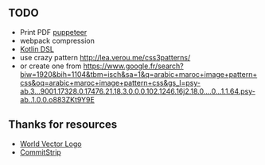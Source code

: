 
TODO
---

* Print PDF [puppeteer](https://github.com/GoogleChrome/puppeteer)
* webpack compression
* [Kotlin DSL](https://github.com/gradle/kotlin-dsl/tree/master/samples)
* use crazy pattern <http://lea.verou.me/css3patterns/>
* or create one from <https://www.google.fr/search?biw=1920&bih=1104&tbm=isch&sa=1&q=arabic+maroc+image+pattern+css&oq=arabic+maroc+image+pattern+css&gs_l=psy-ab.3...9001.17328.0.17476.21.18.3.0.0.0.102.1246.16j2.18.0....0...1.1.64.psy-ab..1.0.0.o883ZKt9Y9E>


Thanks for resources
---

* [World Vector Logo](https://worldvectorlogo.com/)
* [CommitStrip](https://www.commitstrip.com/)

